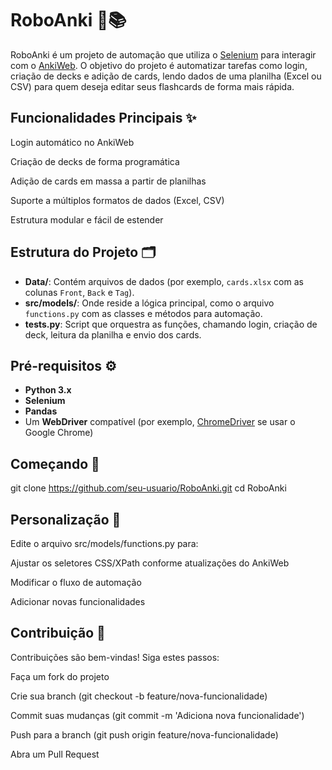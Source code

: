 # RoboAnki 🤖📚

RoboAnki é um projeto de automação que utiliza o [Selenium](https://www.selenium.dev/) para interagir com o [AnkiWeb](https://ankiweb.net/). O objetivo do projeto é automatizar tarefas como login, criação de decks e adição de cards, lendo dados de uma planilha (Excel ou CSV) para quem deseja editar seus flashcards de forma mais rápida.

## Funcionalidades Principais ✨
Login automático no AnkiWeb

Criação de decks de forma programática

Adição de cards em massa a partir de planilhas

Suporte a múltiplos formatos de dados (Excel, CSV)

Estrutura modular e fácil de estender


## Estrutura do Projeto 🗂 

- **Data/**: Contém arquivos de dados (por exemplo, `cards.xlsx` com as colunas `Front`, `Back` e `Tag`).  
- **src/models/**: Onde reside a lógica principal, como o arquivo `functions.py` com as classes e métodos para automação.  
- **tests.py**: Script que orquestra as funções, chamando login, criação de deck, leitura da planilha e envio dos cards.


## Pré-requisitos ⚙️

- **Python 3.x**  
- **Selenium**  
- **Pandas**  
- Um **WebDriver** compatível (por exemplo, [ChromeDriver](https://chromedriver.chromium.org/) se usar o Google Chrome)

## Começando 🚀 

git clone https://github.com/seu-usuario/RoboAnki.git
cd RoboAnki

## Personalização 📝

Edite o arquivo src/models/functions.py para:

Ajustar os seletores CSS/XPath conforme atualizações do AnkiWeb

Modificar o fluxo de automação

Adicionar novas funcionalidades

## Contribuição 🤝 

Contribuições são bem-vindas! Siga estes passos:

Faça um fork do projeto

Crie sua branch (git checkout -b feature/nova-funcionalidade)

Commit suas mudanças (git commit -m 'Adiciona nova funcionalidade')

Push para a branch (git push origin feature/nova-funcionalidade)

Abra um Pull Request
